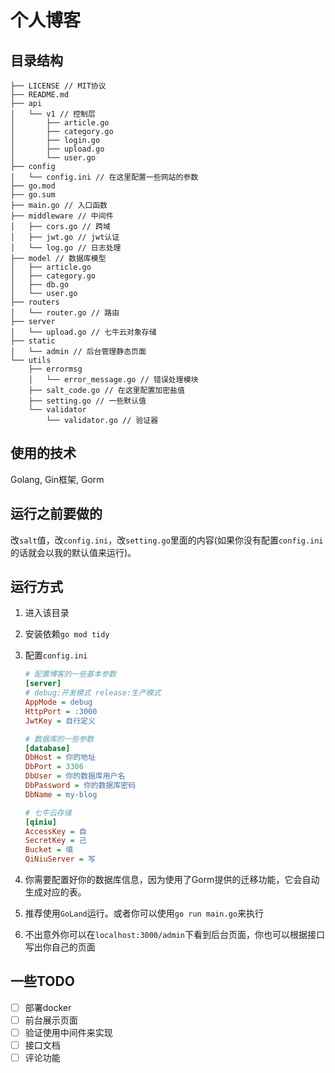 # 个人博客

目录结构
---

```
├── LICENSE // MIT协议
├── README.md
├── api
│   └── v1 // 控制层
│       ├── article.go
│       ├── category.go
│       ├── login.go
│       ├── upload.go
│       └── user.go
├── config
│   └── config.ini // 在这里配置一些网站的参数
├── go.mod
├── go.sum
├── main.go // 入口函数
├── middleware // 中间件
│   ├── cors.go // 跨域
│   ├── jwt.go // jwt认证
│   └── log.go // 日志处理
├── model // 数据库模型
│   ├── article.go
│   ├── category.go
│   ├── db.go
│   └── user.go
├── routers
│   └── router.go // 路由
├── server
│   └── upload.go // 七牛云对象存储
├── static
│   └── admin // 后台管理静态页面
└── utils
    ├── errormsg
    │   └── error_message.go // 错误处理模块
    ├── salt_code.go // 在这里配置加密盐值
    ├── setting.go // 一些默认值
    └── validator
        └── validator.go // 验证器
```

## 使用的技术

Golang, Gin框架, Gorm

## 运行之前要做的

改`salt`值，改`config.ini`，改`setting.go`里面的内容(如果你没有配置`config.ini`的话就会以我的默认值来运行)。

## 运行方式

1. 进入该目录

2. 安装依赖`go mod tidy`

3. 配置`config.ini`

   ```ini
   # 配置博客的一些基本参数
   [server]
   # debug:开发模式 release:生产模式
   AppMode = debug
   HttpPort = :3000
   JwtKey = 自行定义
   
   # 数据库的一些参数
   [database]
   DbHost = 你的地址
   DbPort = 3306
   DbUser = 你的数据库用户名
   DbPassword = 你的数据库密码
   DbName = my-blog
   
   # 七牛云存储
   [qiniu]
   AccessKey = 自
   SecretKey = 己
   Bucket = 填
   QiNiuServer = 写
   ```

4. 你需要配置好你的数据库信息，因为使用了Gorm提供的迁移功能，它会自动生成对应的表。

5. 推荐使用`GoLand`运行。或者你可以使用`go run main.go`来执行

6. 不出意外你可以在`localhost:3000/admin`下看到后台页面，你也可以根据接口写出你自己的页面

## 一些TODO

- [ ] 部署docker
- [ ] 前台展示页面
- [ ] 验证使用中间件来实现
- [ ] 接口文档
- [ ] 评论功能
